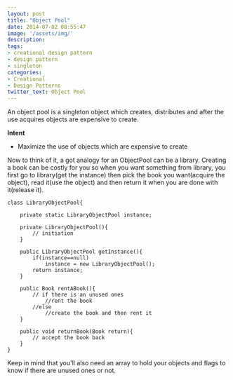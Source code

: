 ```yaml
---
layout: post
title: "Object Pool"
date: 2014-07-02 08:55:47
image: '/assets/img/'
description:
tags:
- creational design pattern
- design pattern
- singleton
categories:
- Creational
- Design Patterns
twitter_text: Object Pool
---
```


An object pool is a singleton object which creates, distributes and after the use acquires objects are expensive to create. 

**Intent**




  * Maximize the use of objects which are expensive to create



Now to think of it, a got analogy for an ObjectPool can be a library. Creating a book can be costly for you so when you want something from library, you first go to library(get the instance) then pick the book you want(acquire the object), read it(use the object) and then return it when you are done with it(release it).


    
    
    class LibraryObjectPool{
    
    	private static LibraryObjectPool instance;
    
    	private LibraryObjectPool(){
    		// initiation
    	}
    
    	public LibraryObjectPool getInstance(){
    		if(instance==null)
    			instance = new LibraryObjectPool();
    		return instance;
    	}
    
    	public Book rentABook(){
    		// if there is an unused ones
    			//rent the book
    		//else
    			//create the book and then rent it
    	}
    
    	public void returnBook(Book return){
    		// accept the book back
    	}
    }
    



Keep in mind that you'll also need an array to hold your objects and flags to know if there are unused ones or not.

